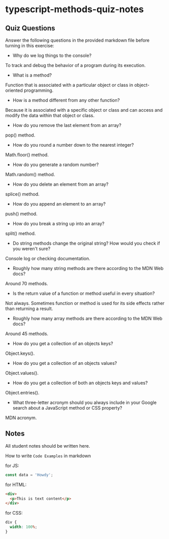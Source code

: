 # typescript-methods-quiz-notes

## Quiz Questions

Answer the following questions in the provided markdown file before turning in this exercise:

- Why do we log things to the console?

To track and debug the behavior of a program during its execution.

- What is a method?

Function that is associated with a particular object or class in object-oriented programming.

- How is a method different from any other function?

Because it is associated with a specific object or class and can access and modify the data within that object or class.

- How do you remove the last element from an array?

pop() method.

- How do you round a number down to the nearest integer?

Math.floor() method.

- How do you generate a random number?

Math.random() method.

- How do you delete an element from an array?

splice() method.

- How do you append an element to an array?

push() method.

- How do you break a string up into an array?

split() method.

- Do string methods change the original string? How would you check if you weren't sure?

Console log or checking documentation.

- Roughly how many string methods are there according to the MDN Web docs?

Around 70 methods.

- Is the return value of a function or method useful in every situation?

Not always. Sometimes function or method is used for its side effects rather than returning a result.

- Roughly how many array methods are there according to the MDN Web docs?

Around 45 methods.

- How do you get a collection of an objects keys?

Object.keys().

- How do you get a collection of an objects values?

Object.values().

- How do you get a collection of both an objects keys and values?

Object.entries().

- What three-letter acronym should you always include in your Google search about a JavaScript method or CSS property?

MDN acronym.

## Notes

All student notes should be written here.

How to write `Code Examples` in markdown

for JS:

```javascript
const data = 'Howdy';
```

for HTML:

```html
<div>
  <p>This is text content</p>
</div>
```

for CSS:

```css
div {
  width: 100%;
}
```
